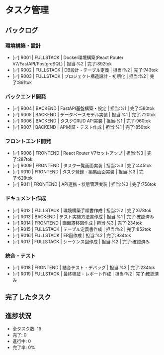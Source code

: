 # タスク管理

## バックログ

### 環境構築・設計
- [✅] R001 | FULLSTACK | Docker環境構築(React Router V7/FastAPI/PostgreSQL) | 担当:%2 | 完了:892tok
- [✅] R002 | FULLSTACK | DB設計・テーブル定義 | 担当:%2 | 完了:743tok
- [✅] R003 | FULLSTACK | プロジェクト構造設計・初期化 | 担当:%2 | 完了:891tok

### バックエンド開発
- [✅] R004 | BACKEND | FastAPI基盤構築・設定 | 担当:%1 | 完了:580tok
- [✅] R005 | BACKEND | データベースモデル実装 | 担当:%1 | 完了:720tok
- [✅] R006 | BACKEND | タスクCRUD API実装 | 担当:%1 | 完了:960tok
- [✅] R007 | BACKEND | API検証・テスト作成 | 担当:%1 | 完了:850tok

### フロントエンド開発
- [✅] R008 | FRONTEND | React Router V7セットアップ | 担当:%3 | 完了:287tok
- [✅] R009 | FRONTEND | タスク一覧画面実装 | 担当:%3 | 完了:445tok
- [✅] R010 | FRONTEND | タスク登録・編集画面実装 | 担当:%3 | 完了:628tok
- [✅] R011 | FRONTEND | API連携・状態管理実装 | 担当:%3 | 完了:756tok

### ドキュメント作成
- [✅] R012 | FULLSTACK | 環境構築手順書作成 | 担当:%2 | 完了:678tok
- [✅] R013 | BACKEND | テスト実施方法書作成 | 担当:%1 | 完了:確認済み
- [✅] R014 | FRONTEND | 画面遷移図作成 | 担当:%3 | 完了:234tok
- [✅] R015 | FULLSTACK | テーブル定義書作成 | 担当:%2 | 完了:852tok
- [✅] R016 | FULLSTACK | ER図作成 | 担当:%2 | 完了:934tok
- [✅] R017 | FULLSTACK | シーケンス図作成 | 担当:%2 | 完了:確認済み

### 統合・テスト
- [✅] R018 | FRONTEND | 結合テスト・デバッグ | 担当:%3 | 完了:234tok
- [✅] R019 | FULLSTACK | 最終検証・レポート作成 | 担当:%2 | 完了:確認済み

## 完了したタスク
<!-- 完了タスクは自動でここに移動 -->

## 進捗状況
- 全タスク数: 19
- 完了: 0
- 進行中: 0
- 完了率: 0%